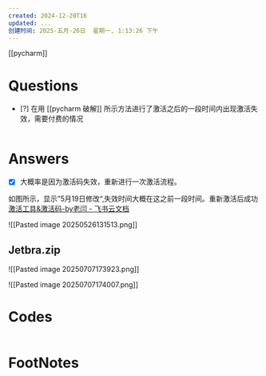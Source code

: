```yaml
---
created: 2024-12-20T16
updated: ...
创建时间: 2025-五月-26日  星期一, 1:13:26 下午
---
```

[[pycharm]]

# Questions

- [?] 在用  [[pycharm 破解]] 所示方法进行了激活之后的一段时间内出现激活失效，需要付费的情况

```python

```

# Answers

- [x] 大概率是因为激活码失效，重新进行一次激活流程。



如图所示，显示”5月19日修改“,失效时间大概在这之前一段时间。重新激活后成功
[激活工具&激活码-by老闫 - 飞书云文档](https://ziby0nwxdov.feishu.cn/docx/W5w9dya9LoDlNDxo6Y2cUXZOnlh)


![[Pasted image 20250526131513.png]]


## Jetbra.zip
![[Pasted image 20250707173923.png]]



![[Pasted image 20250707174007.png]]

# Codes

```python

```


# FootNotes
